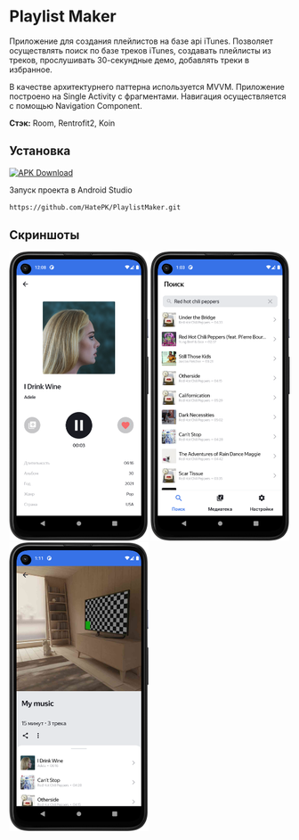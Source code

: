 
# Playlist Maker

Приложение для создания плейлистов на базе api iTunes. Позволяет осуществлять поиск по базе треков iTunes, создавать плейлисты из треков, прослушивать 30-секундные демо, добавлять треки в избранное. 

В качестве архитектурнего паттерна используется MVVM. Приложение построено на Single Activity с фрагментами. Навигация осуществляется с помощью Navigation Component.

**Стэк:** Room, Rentrofit2, Koin

## Установка
[![APK Download](https://img.shields.io/badge/APK-Download-brightgreen?logo=android)](https://github.com/HatePK/PlaylistMaker/releases/download/v1.0.0/Playlist.Maker.apk)

Запуск проекта в Android Studio

```bash
https://github.com/HatePK/PlaylistMaker.git
```
    
## Скриншоты
<p float="left">
    <img src="https://github.com/HatePK/PlaylistMaker/blob/dev/Screenshot_20240317_150850.png" width="250"> 
    <img src="https://github.com/HatePK/PlaylistMaker/blob/dev/Screenshot_20240317_160329.png" width="250"> 
    <img src="https://github.com/HatePK/PlaylistMaker/blob/dev/Screenshot_20240317_161117.png" width="250"> 
</p> 
